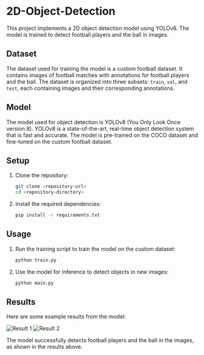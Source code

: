 # 2D-Object-Detection

This project implements a 2D object detection model using YOLOv8. The model is trained to detect football players and the ball in images.

## Dataset

The dataset used for training the model is a custom football dataset. It contains images of football matches with annotations for football players and the ball. The dataset is organized into three subsets: `train`, `val`, and `test`, each containing images and their corresponding annotations.

## Model

The model used for object detection is YOLOv8 (You Only Look Once version 8). YOLOv8 is a state-of-the-art, real-time object detection system that is fast and accurate. The model is pre-trained on the COCO dataset and fine-tuned on the custom football dataset.

## Setup

1. Clone the repository:
   ```sh
   git clone <repository-url>
   cd <repository-directory>
   ```
2. Install the required dependencies:
   ```sh
   pip install -r requirements.txt
   ```

## Usage

1. Run the training script to train the model on the custom dataset:
   ```sh
   python train.py
   ```
2. Use the model for inference to detect objects in new images:
   ```sh
   python main.py
   ```

## Results

Here are some example results from the model:

![Result 1](res/result_1.jpeg)
![Result 2](res/result_2.jpeg)

The model successfully detects football players and the ball in the images, as shown in the results above.
